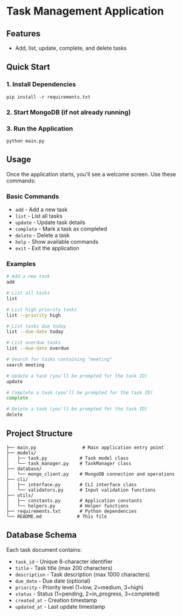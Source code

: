 # Task Management Application

## Features

- Add, list, update, complete, and delete tasks

## Quick Start

### 1. Install Dependencies

```
pip install -r requirements.txt
```

### 2. Start MongoDB (if not already running)


### 3. Run the Application

```
python main.py
```

## Usage

Once the application starts, you'll see a welcome screen. Use these commands:

### Basic Commands

- `add` - Add a new task
- `list` - List all tasks
- `update` - Update task details
- `complete` - Mark a task as completed
- `delete` - Delete a task
- `help` - Show available commands
- `exit` - Exit the application

### Examples

```bash
# Add a new task
add

# List all tasks
list

# List high priority tasks
list --priority high

# List tasks due today
list --due-date today

# List overdue tasks
list --due-date overdue

# Search for tasks containing "meeting"
search meeting

# Update a task (you'll be prompted for the task ID)
update

# Complete a task (you'll be prompted for the task ID)
complete

# Delete a task (you'll be prompted for the task ID)
delete
```


## Project Structure

```
├── main.py                 # Main application entry point
├── models/
│   ├── task.py            # Task model class
│   └── task_manager.py    # TaskManager class
├── database/
│   └── mongo_client.py    # MongoDB connection and operations
├── cli/
│   ├── interface.py       # CLI interface class
│   └── validators.py      # Input validation functions
├── utils/
│   ├── constants.py       # Application constants
│   └── helpers.py         # Helper functions
├── requirements.txt       # Python dependencies
└── README.md             # This file
```

## Database Schema

Each task document contains:
- `task_id` - Unique 8-character identifier
- `title` - Task title (max 200 characters)
- `description` - Task description (max 1000 characters)
- `due_date` - Due date (optional)
- `priority` - Priority level (1=low, 2=medium, 3=high)
- `status` - Status (1=pending, 2=in_progress, 3=completed)
- `created_at` - Creation timestamp
- `updated_at` - Last update timestamp